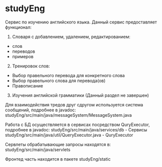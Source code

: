 # studyEng
Сервис по изучению английского языка. 
Данный сервис предоставляет функционал: 
1) Словаря с добавлением, удалением, редактированием:
  - слов
  - переводов
  - примеров
2) Тренировок слов:
  - Выбор правельного перевода для конкретного слова
  - Выбор правельного слова для перевода(ов)
  - Правописание
3) Изучения английской грамматики (Данный раздел не завершен) 

Для взаимодействия тредов друг сдругом используется система сообщений, подробнее в javadoc: 
studyEng/src/main/java/messageSystem/MessageSystem.java

Работа с БД осуществляется в сервисах посредством QuryExecutor, подробнее в javadoc:
studyEng/src/main/java/services/db - Сервисы
studyEng/src/main/java/util/QueryExecutor.java - QuryExecutor

Сервлеты обрабатывающие запросы находятся в:
studyEng/src/main/java/servlets

Фронтед часть находится в пакете studyEng/static
